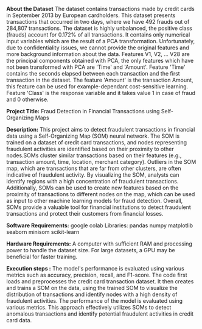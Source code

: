 **About the Dataset**
The dataset contains transactions made by credit cards in September 2013 by European cardholders.
This dataset presents transactions that occurred in two days, where we have 492 frauds out of 284,807 transactions. The dataset is highly unbalanced, the positive class (frauds) account for 0.172% of all transactions.
It contains only numerical input variables which are the result of a PCA transformation. Unfortunately, due to confidentiality issues, we cannot provide the original features and more background information about the data. Features V1, V2, … V28 are the principal components obtained with PCA, the only features which have not been transformed with PCA are 'Time' and 'Amount'. Feature 'Time' contains the seconds elapsed between each transaction and the first transaction in the dataset. The feature 'Amount' is the transaction Amount, this feature can be used for example-dependant cost-sensitive learning. Feature 'Class' is the response variable and it takes value 1 in case of fraud and 0 otherwise.

**Project Title:** Fraud Detection in Financial Transactions using Self-Organizing Maps

**Description:**
This project aims to detect fraudulent transactions in financial data using a Self-Organizing Map (SOM) neural network. The SOM is trained on a dataset of credit card transactions, and nodes representing fraudulent activities are identified based on their proximity to other nodes.SOMs cluster similar transactions based on their features (e.g., transaction amount, time, location, merchant category). Outliers in the SOM map, which are transactions that are far from other clusters, are often indicative of fraudulent activity. By visualizing the SOM, analysts can identify regions with a high concentration of fraudulent transactions. Additionally, SOMs can be used to create new features based on the proximity of transactions to different nodes on the map, which can be used as input to other machine learning models for fraud detection. Overall, SOMs provide a valuable tool for financial institutions to detect fraudulent transactions and protect their customers from financial losses. 

**Software Requirements:**
google colab
Libraries:
pandas
numpy
matplotlib
seaborn
minisom
scikit-learn

**Hardware Requirements:**
A computer with sufficient RAM and processing power to handle the dataset size. For large datasets, a GPU may be beneficial for faster training.

**Execution steps :**
The model's performance is evaluated using various metrics such as accuracy, precision, recall, and F1-score.
The code first loads and preprocesses the credit card transaction dataset. It then creates and trains a SOM on the data, using the trained SOM to visualize the distribution of transactions and identify nodes with a high density of fraudulent activities. The performance of the model is evaluated using various metrics. This approach effectively utilizes SOMs to detect anomalous transactions and identify potential fraudulent activities in credit card data.

